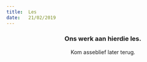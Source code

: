 ```yaml
---
title:  Les
date:   21/02/2019
---
```


### <center>Ons werk aan hierdie les.</center>
<center>Kom asseblief later terug.</center>